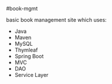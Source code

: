 #book-mgmt

basic book management site which uses:

- Java
- Maven
- MySQL
- Thymleaf
- Spring Boot
- MVC
- DAO
- Service Layer


